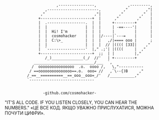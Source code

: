                            ,----------------,              ,---------,
                      ,-----------------------,          ,"        ,"|
                    ,"                      ,"|        ,"        ,"  |
                   +-----------------------+  |      ,"        ,"    |
                   |  .-----------------.  |  |     +---------+      |
                   |  |                 |  |  |     | -==----'|      |
                   |  |  Hi! I'm        |  |  |     |         |      |
                   |  |  cosmohacker    |  |  |/----|`---=    |      |
                   |  |  C:\>_          |  |  |   ,/|==== ooo |      ;
                   |  |                 |  |  |  // |(((( [33]|    ,"
                   |  `-----------------'  |," .;'| |((((     |  ,"
                   +-----------------------+  ;;  | |         |,"
                      /_)______________(_/  //'   | +---------+
                 ___________________________/___  `,
                /  oooooooooooooooo  .o.  oooo /,   \,"-----------
               / ==ooooooooooooooo==.o.  ooo= //   ,`\--{)B     ,"
              /_==__==========__==_ooo__ooo=_/'   /___________,"
              `-----------------------------
              
              
                     -github.com/cosmohacker-
"IT'S ALL CODE. IF YOU LISTEN CLOSELY, YOU CAN HEAR THE NUMBERS."
   «ЦЕ ВСЕ КОД. ЯКЩО УВАЖНО ПРИСЛУХАТИСЯ, МОЖНА ПОЧУТИ ЦИФРИ».  
